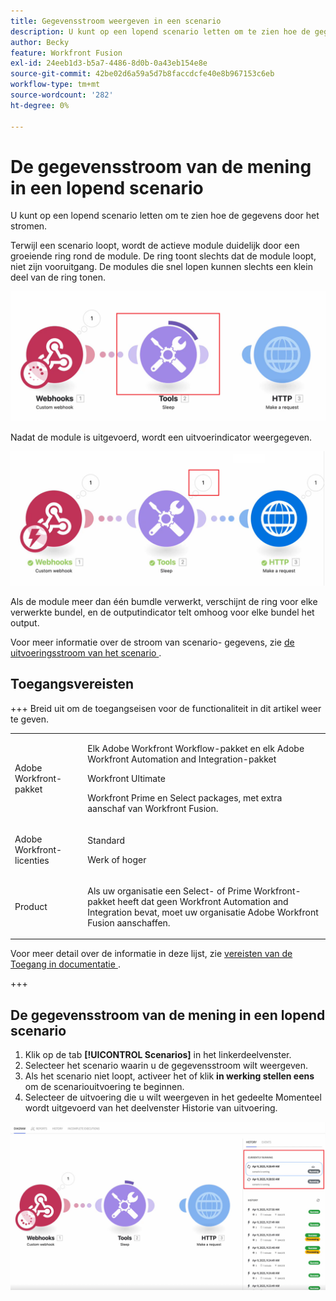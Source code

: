 ```yaml
---
title: Gegevensstroom weergeven in een scenario
description: U kunt op een lopend scenario letten om te zien hoe de gegevens door het stromen.
author: Becky
feature: Workfront Fusion
exl-id: 24eeb1d3-b5a7-4486-8d0b-0a43eb154e8e
source-git-commit: 42be02d6a59a5d7b8faccdcfe40e8b967153c6eb
workflow-type: tm+mt
source-wordcount: '282'
ht-degree: 0%

---
```


# De gegevensstroom van de mening in een lopend scenario

U kunt op een lopend scenario letten om te zien hoe de gegevens door het stromen.

Terwijl een scenario loopt, wordt de actieve module duidelijk door een groeiende ring rond de module. De ring toont slechts dat de module loopt, niet zijn vooruitgang. De modules die snel lopen kunnen slechts een klein deel van de ring tonen.

![ Ring rond module ](assets/ring-around-module.png)

Nadat de module is uitgevoerd, wordt een uitvoerindicator weergegeven.

![ de indicator van de Output ](assets/data-flow-output.png)

Als de module meer dan één bumdle verwerkt, verschijnt de ring voor elke verwerkte bundel, en de outputindicator telt omhoog voor elke bundel het output.

Voor meer informatie over de stroom van scenario- gegevens, zie [ de uitvoeringsstroom van het scenario ](/help/workfront-fusion/references/scenarios/scenario-execution-flow.md).

## Toegangsvereisten

+++ Breid uit om de toegangseisen voor de functionaliteit in dit artikel weer te geven.

<table style="table-layout:auto">
 <col> 
 <col> 
 <tbody> 
  <tr> 
   <td role="rowheader">Adobe Workfront-pakket</td> 
   <td> <p>Elk Adobe Workfront Workflow-pakket en elk Adobe Workfront Automation and Integration-pakket</p><p>Workfront Ultimate</p><p>Workfront Prime en Select packages, met extra aanschaf van Workfront Fusion.</p> </td> 
  </tr> 
  <tr data-mc-conditions=""> 
   <td role="rowheader">Adobe Workfront-licenties</td> 
   <td> <p>Standard</p><p>Werk of hoger</p> </td> 
  </tr> 
  <tr> 
   <td role="rowheader">Product</td> 
   <td>
   <p>Als uw organisatie een Select- of Prime Workfront-pakket heeft dat geen Workfront Automation and Integration bevat, moet uw organisatie Adobe Workfront Fusion aanschaffen.</li></ul>
   </td> 
  </tr>
 </tbody> 
</table>

Voor meer detail over de informatie in deze lijst, zie [ vereisten van de Toegang in documentatie ](/help/workfront-fusion/references/licenses-and-roles/access-level-requirements-in-documentation.md).

+++

## De gegevensstroom van de mening in een lopend scenario

1. Klik op de tab **[!UICONTROL Scenarios]** in het linkerdeelvenster.
1. Selecteer het scenario waarin u de gegevensstroom wilt weergeven.
1. Als het scenario niet loopt, activeer het of klik **in werking stellen eens** om de scenariouitvoering te beginnen.
1. Selecteer de uitvoering die u wilt weergeven in het gedeelte Momenteel wordt uitgevoerd van het deelvenster Historie van uitvoering.

![ momenteel lopend ](assets/currently-running.png)
